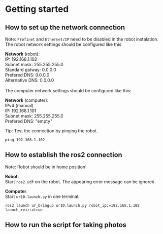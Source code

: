 # Getting started
## How to set up the network connection
Note: `Profinet` and `Ethernet/IP` need to be disabled in the robot instalation.\
The robot network settings should be configured like this:

**Network** (robot):\
IP:              192.168.1.102\
Subnet mask:     255.255.255.0\
Standard gatway: 0.0.0.0\
Prefered DNS:    0.0.0.0\
Alternative DNS: 0.0.0.0\
\
The computer network settings should be configured like this:

**Network** (computer):\
IPv4 (manual)\
IP:              192.168.1.101\
Subnet mask:     255.255.255.0\
Prefered DNS:    "empty"

Tip: Test the connection by pinging the robot.

```
ping 192.168.1.102
```

## How to establish the ros2 connection
Note: Robot should be in home position!

**Robot**:\
Start `ros2.udf` on the robot. The appearing error message can be ignored.

**Computer**:\
Start `ur10.launch.py` in one terminal.

```
ros2 launch ur_bringup ur10.launch.py robot_ip:=192.168.1.102 launch_rviz:=true
```

## How to run the script for taking photos